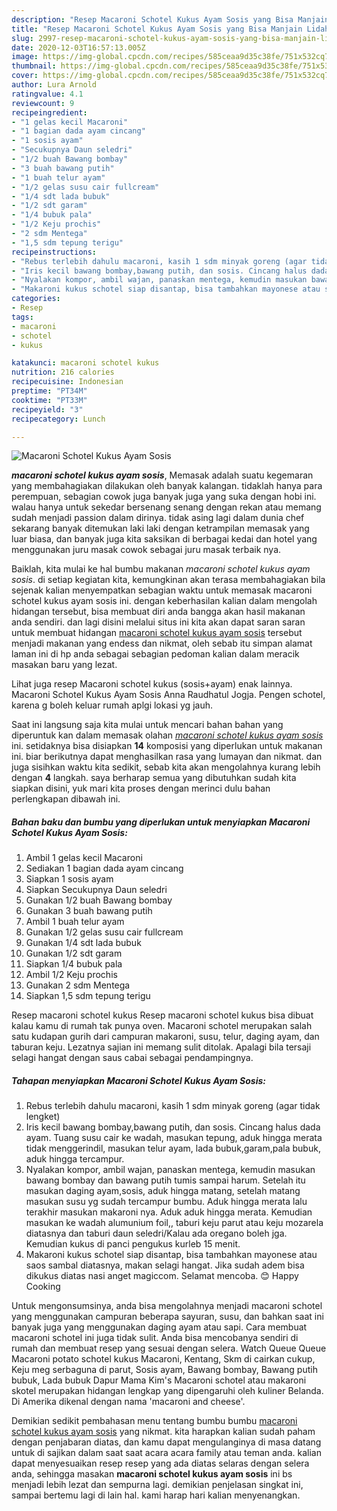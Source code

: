 ```yaml
---
description: "Resep Macaroni Schotel Kukus Ayam Sosis yang Bisa Manjain Lidah"
title: "Resep Macaroni Schotel Kukus Ayam Sosis yang Bisa Manjain Lidah"
slug: 2997-resep-macaroni-schotel-kukus-ayam-sosis-yang-bisa-manjain-lidah
date: 2020-12-03T16:57:13.005Z
image: https://img-global.cpcdn.com/recipes/585ceaa9d35c38fe/751x532cq70/macaroni-schotel-kukus-ayam-sosis-foto-resep-utama.jpg
thumbnail: https://img-global.cpcdn.com/recipes/585ceaa9d35c38fe/751x532cq70/macaroni-schotel-kukus-ayam-sosis-foto-resep-utama.jpg
cover: https://img-global.cpcdn.com/recipes/585ceaa9d35c38fe/751x532cq70/macaroni-schotel-kukus-ayam-sosis-foto-resep-utama.jpg
author: Lura Arnold
ratingvalue: 4.1
reviewcount: 9
recipeingredient:
- "1 gelas kecil Macaroni"
- "1 bagian dada ayam cincang"
- "1 sosis ayam"
- "Secukupnya Daun seledri"
- "1/2 buah Bawang bombay"
- "3 buah bawang putih"
- "1 buah telur ayam"
- "1/2 gelas susu cair fullcream"
- "1/4 sdt lada bubuk"
- "1/2 sdt garam"
- "1/4 bubuk pala"
- "1/2 Keju prochis"
- "2 sdm Mentega"
- "1,5 sdm tepung terigu"
recipeinstructions:
- "Rebus terlebih dahulu macaroni, kasih 1 sdm minyak goreng (agar tidak lengket)"
- "Iris kecil bawang bombay,bawang putih, dan sosis. Cincang halus dada ayam. Tuang susu cair ke wadah, masukan tepung, aduk hingga merata tidak menggerindil, masukan telur ayam, lada bubuk,garam,pala bubuk, aduk hingga tercampur."
- "Nyalakan kompor, ambil wajan, panaskan mentega, kemudin masukan bawang bombay dan bawang putih tumis sampai harum. Setelah itu masukan daging ayam,sosis, aduk hingga matang, setelah matang masukan susu yg sudah tercampur bumbu. Aduk hingga merata lalu terakhir masukan makaroni nya. Aduk aduk hingga merata. Kemudian masukan ke wadah alumunium foil,, taburi keju parut atau keju mozarela diatasnya dan taburi daun seledri/Kalau ada oregano boleh jga. Kemudian kukus di panci pengukus kurleb 15 menit."
- "Makaroni kukus schotel siap disantap, bisa tambahkan mayonese atau saos sambal diatasnya, makan selagi hangat. Jika sudah adem bisa dikukus diatas nasi anget magiccom. Selamat mencoba. 😊 Happy Cooking"
categories:
- Resep
tags:
- macaroni
- schotel
- kukus

katakunci: macaroni schotel kukus 
nutrition: 216 calories
recipecuisine: Indonesian
preptime: "PT34M"
cooktime: "PT33M"
recipeyield: "3"
recipecategory: Lunch

---
```



![Macaroni Schotel Kukus Ayam Sosis](https://img-global.cpcdn.com/recipes/585ceaa9d35c38fe/751x532cq70/macaroni-schotel-kukus-ayam-sosis-foto-resep-utama.jpg)

<b><i>macaroni schotel kukus ayam sosis</i></b>, Memasak adalah suatu kegemaran yang membahagiakan dilakukan oleh banyak kalangan. tidaklah hanya para perempuan, sebagian cowok juga banyak juga yang suka dengan hobi ini. walau hanya untuk sekedar bersenang senang dengan rekan atau memang sudah menjadi passion dalam dirinya. tidak asing lagi dalam dunia chef sekarang banyak ditemukan laki laki dengan ketrampilan memasak yang luar biasa, dan banyak juga kita saksikan di berbagai kedai dan hotel yang menggunakan juru masak cowok sebagai juru masak terbaik nya.

Baiklah, kita mulai ke hal bumbu makanan <i>macaroni schotel kukus ayam sosis</i>. di setiap kegiatan kita, kemungkinan akan terasa membahagiakan bila sejenak kalian menyempatkan sebagian waktu untuk memasak macaroni schotel kukus ayam sosis ini. dengan keberhasilan kalian dalam mengolah hidangan tersebut, bisa membuat diri anda bangga akan hasil makanan anda sendiri. dan lagi disini melalui situs ini kita akan dapat saran saran untuk membuat hidangan <u>macaroni schotel kukus ayam sosis</u> tersebut menjadi makanan yang endess dan nikmat, oleh sebab itu simpan alamat laman ini di hp anda sebagai sebagian pedoman kalian dalam meracik masakan baru yang lezat.

Lihat juga resep Macaroni schotel kukus (sosis+ayam) enak lainnya. Macaroni Schotel Kukus Ayam Sosis Anna Raudhatul Jogja. Pengen schotel, karena g boleh keluar rumah aplgi lokasi yg jauh.


Saat ini langsung saja kita mulai untuk mencari bahan bahan yang diperuntuk kan dalam memasak olahan <u><i>macaroni schotel kukus ayam sosis</i></u> ini. setidaknya bisa disiapkan <b>14</b> komposisi yang diperlukan untuk makanan ini. biar berikutnya dapat menghasilkan rasa yang lumayan dan nikmat. dan juga sisihkan waktu kita sedikit, sebab kita akan mengolahnya kurang lebih dengan <b>4</b> langkah. saya berharap semua yang dibutuhkan sudah kita siapkan disini, yuk mari kita proses dengan merinci dulu bahan perlengkapan dibawah ini.

<!--inarticleads1-->

##### Bahan baku dan bumbu yang diperlukan untuk menyiapkan Macaroni Schotel Kukus Ayam Sosis:

1. Ambil 1 gelas kecil Macaroni
1. Sediakan 1 bagian dada ayam cincang
1. Siapkan 1 sosis ayam
1. Siapkan Secukupnya Daun seledri
1. Gunakan 1/2 buah Bawang bombay
1. Gunakan 3 buah bawang putih
1. Ambil 1 buah telur ayam
1. Gunakan 1/2 gelas susu cair fullcream
1. Gunakan 1/4 sdt lada bubuk
1. Gunakan 1/2 sdt garam
1. Siapkan 1/4 bubuk pala
1. Ambil 1/2 Keju prochis
1. Gunakan 2 sdm Mentega
1. Siapkan 1,5 sdm tepung terigu


Resep macaroni schotel kukus Resep macaroni schotel kukus bisa dibuat kalau kamu di rumah tak punya oven. Macaroni schotel merupakan salah satu kudapan gurih dari campuran makaroni, susu, telur, daging ayam, dan taburan keju. Lezatnya sajian ini memang sulit ditolak. Apalagi bila tersaji selagi hangat dengan saus cabai sebagai pendampingnya. 

<!--inarticleads2-->

##### Tahapan menyiapkan Macaroni Schotel Kukus Ayam Sosis:

1. Rebus terlebih dahulu macaroni, kasih 1 sdm minyak goreng (agar tidak lengket)
1. Iris kecil bawang bombay,bawang putih, dan sosis. Cincang halus dada ayam. Tuang susu cair ke wadah, masukan tepung, aduk hingga merata tidak menggerindil, masukan telur ayam, lada bubuk,garam,pala bubuk, aduk hingga tercampur.
1. Nyalakan kompor, ambil wajan, panaskan mentega, kemudin masukan bawang bombay dan bawang putih tumis sampai harum. Setelah itu masukan daging ayam,sosis, aduk hingga matang, setelah matang masukan susu yg sudah tercampur bumbu. Aduk hingga merata lalu terakhir masukan makaroni nya. Aduk aduk hingga merata. Kemudian masukan ke wadah alumunium foil,, taburi keju parut atau keju mozarela diatasnya dan taburi daun seledri/Kalau ada oregano boleh jga. Kemudian kukus di panci pengukus kurleb 15 menit.
1. Makaroni kukus schotel siap disantap, bisa tambahkan mayonese atau saos sambal diatasnya, makan selagi hangat. Jika sudah adem bisa dikukus diatas nasi anget magiccom. Selamat mencoba. 😊 Happy Cooking


Untuk mengonsumsinya, anda bisa mengolahnya menjadi macaroni schotel yang menggunakan campuran beberapa sayuran, susu, dan bahkan saat ini banyak juga yang menggunakan daging ayam atau sapi. Cara membuat macaroni schotel ini juga tidak sulit. Anda bisa mencobanya sendiri di rumah dan membuat resep yang sesuai dengan selera. Watch Queue Queue Macaroni potato schotel kukus Macaroni, Kentang, Skm di cairkan cukup, Keju meg serbaguna di parut, Sosis ayam, Bawang bombay, Bawang putih bubuk, Lada bubuk Dapur Mama Kim&#39;s Macaroni schotel atau makaroni skotel merupakan hidangan lengkap yang dipengaruhi oleh kuliner Belanda. Di Amerika dikenal dengan nama &#39;macaroni and cheese&#39;. 

Demikian sedikit pembahasan menu tentang bumbu bumbu <u>macaroni schotel kukus ayam sosis</u> yang nikmat. kita harapkan kalian sudah paham dengan penjabaran diatas, dan kamu dapat mengulanginya di masa datang untuk di sajikan dalam saat saat acara acara family atau teman anda. kalian dapat menyesuaikan resep resep yang ada diatas selaras dengan selera anda, sehingga masakan <b>macaroni schotel kukus ayam sosis</b> ini bs menjadi lebih lezat dan sempurna lagi. demikian penjelasan singkat ini, sampai bertemu lagi di lain hal. kami harap hari kalian menyenangkan.

